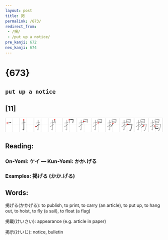 ```yaml
---
layout: post
title: 掲
permalink: /673/
redirect_from:
 - /掲/
 - /put up a notice/
pre_kanji: 672
nex_kanji: 674
---
```


# {673}

## `put up a notice`

## [11]

<div class="stroke"><img src="../images/E68EB2.png" /></div>

## Reading:

### On-Yomi: ケイ &mdash; Kun-Yomi: かか.げる

### Examples: 掲げる (かか.げる)

## Words:

掲げる(かかげる): to publish, to print, to carry (an article), to put up, to hang out, to hoist, to fly (a sail), to float (a flag)

掲載(けいさい): appearance (e.g. article in paper)

掲示(けいじ): notice, bulletin
